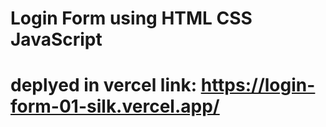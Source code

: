 # Login Form using HTML CSS JavaScript
# deplyed in vercel link: https://login-form-01-silk.vercel.app/
